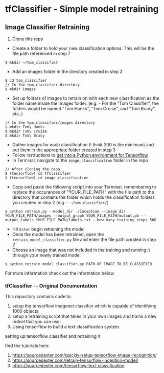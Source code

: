 # tfClassifier - Simple model retraining
## Image Classifier Retraining
1. Clone this repo
* Create a folder to hold your new classification options. This will be the file path referenced in step 7
```
$ mkdir ~/tom_classifier
```
* Add an images folder in the directory created in step 2
```
$ cd tom_classifier
// In the tom_classifier directory
$ mkdir images
```
* Set up folders of images to retrain on with each new classification as the folder name inside the images folder. (e.g. - For the "Tom Classifier", the folders  would be named "Tom Hanks", "Tom Cruise", and "Tom Brady", etc..)
```
// In the tom_classifier/images directory
$ mkdir Tom\ Hanks
$ mkdir Tom\ Cruise
$ mkdir Tom\ Brady
```
* Gather images for each classification (I think 200 is the minimum) and put them in the appropriate folder created in step 3
* Follow instructions to [get into a Python environment for Tensorflow](https://www.tensorflow.org/versions/r1.3/install/install_mac)
* In Terminal, navigate to the `image_classification` folder in the repo
```
// After cloning the repo
$ (tensorflow) cd tfClassifier
$ (tensorflow) cd image_classification
```
* Copy and paste the following script into your Terminal, remembering to replace the occurances of "YOUR_FILE_PATH" with the file path to the directory that contains the folder which holds the classification folders you created in step 2 (e.g. - `~/tom_classifier/`)
```
$ python retrain.py --model_dir ./inception --image_dir YOUR_FILE_PATH/images --output_graph YOUR_FILE_PATH/output.pb --output_labels YOUR_FILE_PATH/labels.txt --how_many_training_steps 500
```
* Hit `Enter` begin retraining the model
* Once the model has been retrained, open the `retrain_model_classifier.py` file and enter the file path created in step 2
* Choose an image that was not included in the training and running it through your newly trained model
```
$ python retrain_model_classifier.py PATH_OF_IMAGE_TO_BE_CLASSIFIED
```

For more information check out the information below.

### tfClassifier -- Original Documentation

This repository contains code to:
1) setup the tensorflow imagenet classifier which is capable of identifying 1000 objects.
2) setup a retraining script that takes in your own images and trains a new mdoel that you can use.
3) Using tensorflow to build a text classification system.

setting up tensorflow classifier and retraining it

find the tutorials here:
1) https://sourcedexter.com/quickly-setup-tensorflow-image-recognition/
2) https://sourcedexter.com/retrain-tensorflow-inception-model/
3) https://sourcedexter.com/tensorflow-text-classification
